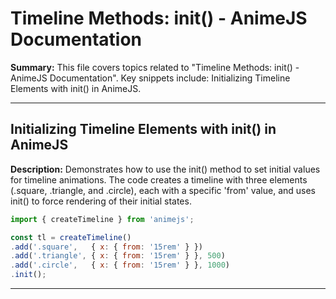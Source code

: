 # Timeline Methods: init() - AnimeJS Documentation

**Summary:** This file covers topics related to "Timeline Methods: init() - AnimeJS Documentation". Key snippets include: Initializing Timeline Elements with init() in AnimeJS.

---

## Initializing Timeline Elements with init() in AnimeJS

**Description:** Demonstrates how to use the init() method to set initial values for timeline animations. The code creates a timeline with three elements (.square, .triangle, and .circle), each with a specific 'from' value, and uses init() to force rendering of their initial states.

```javascript
import { createTimeline } from 'animejs';

const tl = createTimeline()
.add('.square',   { x: { from: '15rem' } })
.add('.triangle', { x: { from: '15rem' } }, 500)
.add('.circle',   { x: { from: '15rem' } }, 1000)
.init();
```

---